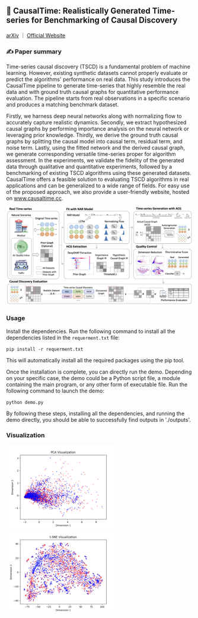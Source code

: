 ## 🍺 CausalTime: Realistically Generated Time-series for Benchmarking of Causal Discovery


[arXiv](https://arxiv.org/abs/2310.01753) ｜ [Official Website](https://www.causaltime.cc/)


### ✍️ Paper summary

Time-series causal discovery (TSCD) is a fundamental problem of machine learning. However, existing synthetic datasets cannot properly evaluate or predict the algorithms' performance on real data. This study introduces the CausalTime pipeline to generate time-series that highly resemble the real data and with ground truth causal graphs for quantitative performance evaluation. The pipeline starts from real observations in a specific scenario and produces a matching benchmark dataset. 

Firstly, we harness deep neural networks along with normalizing flow to accurately capture realistic dynamics. Secondly, we extract hypothesized causal graphs by performing importance analysis on the neural network or leveraging prior knowledge. Thirdly, we derive the ground truth causal graphs by splitting the causal model into causal term, residual term, and noise term. Lastly, using the fitted network and the derived causal graph, we generate corresponding versatile time-series proper for algorithm assessment. In the experiments, we validate the fidelity of the generated data through qualitative and quantitative experiments, followed by a benchmarking of existing TSCD algorithms using these generated datasets. CausalTime offers a feasible solution to evaluating TSCD algorithms in real applications and can be generalized to a wide range of fields. For easy use of the proposed approach, we also provide a user-friendly website, hosted on www.causaltime.cc.

<center><img src="../CausalTime/figures/arch.png" width="800px"></center>

### Usage

Install the dependencies. Run the following command to install all the dependencies listed in the `requerment.txt` file:

```shell
pip install -r requerment.txt
```

This will automatically install all the required packages using the pip tool.

Once the installation is complete, you can directly run the demo. Depending on your specific case, the demo could be a Python script file, a module containing the main program, or any other form of executable file. Run the following command to launch the demo:

```shell
python demo.py
```

By following these steps, installing all the dependencies, and running the demo directly, you should be able to successfully find outputs in './outputs'.

### Visualization

<img src="../CausalTime/figures/pca.png" width="300"><img src="../CausalTime/figures/tsne.png" width="300">
